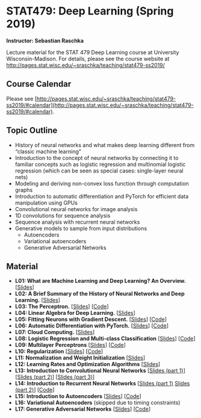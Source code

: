 # STAT479: Deep Learning (Spring 2019)

**Instructor: Sebastian Raschka**

Lecture material for the STAT 479 Deep Learning course at University Wisconsin-Madison. For details, please see the course website at http://pages.stat.wisc.edu/~sraschka/teaching/stat479-ss2019/


## Course Calendar

Please see [http://pages.stat.wisc.edu/~sraschka/teaching/stat479-ss2019/#calendar](http://pages.stat.wisc.edu/~sraschka/teaching/stat479-ss2019/#calendar).

## Topic Outline

- History of neural networks and what makes deep learning different from “classic machine learning”
- Introduction to the concept of neural networks by connecting it to familiar concepts such as logistic regression and multinomial logistic regression (which can be seen as special cases: single-layer neural nets)
- Modeling and deriving non-convex loss function through computation graphs
- Introduction to automatic differentiation and PyTorch for efficient data manipulation using GPUs
- Convolutional neural networks for image analysis
- 1D convolutions for sequence analysis
- Sequence analysis with recurrent neural networks
- Generative models to sample from input distributions
  - Autoencoders
  - Variational autoencoders
  - Generative Adversarial Networks


## Material

- **L01: What are Machine Learning and Deep Learning? An Overview.** [[Slides](L01-intro/L01-intro_slides.pdf)]
- **L02: A Brief Summary of the History of Neural Networks and Deep Learning.** [[Slides](L02_dl-history/L02_dl-history_slides.pdf)]
- **L03: The Perceptron.** [[Slides](L03_perceptron/L03_perceptron_slides.pdf)] [[Code](L03_perceptron/code)]
- **L04: Linear Algebra for Deep Learning.** [[Slides](L04_linalg-dl/L04_linalg-dl_slides.pdf)]
- **L05: Fitting Neurons with Gradient Descent.** [[Slides](L05_grad-descent/L05_gradient-descent_slides.pdf)]  [[Code](L05_grad-descent/code)]
- **L06: Automatic Differentiation with PyTorch.** [[Slides](L06_pytorch/L06_pytorch_slides.pdf)]  [[Code](L06_pytorch/code)]
- **L07: Cloud Computing.** [[Slides](L07_cloud-computing/L07_cloud-computing_slides.pdf)] 
- **L08: Logistic Regression and Multi-class Classification** [[Slides](L08_logistic/L08_logistic_slides.pdf)] [[Code](L08_logistic/code)] 
- **L09: Multilayer Perceptrons** [[Slides](L09_mlp/L09_mlp_slides.pdf)]  [[Code](L09_mlp/code)] 
- **L10: Regularization** [[Slides](L10_regularization/L10_regularization_slides.pdf)]  [[Code](L10_regularization/code)] 
- **L11: Normalization and Weight Initialization** [[Slides](L11_weight-init/L11_weight-init_slides.pdf)] 
- **L12: Learning Rates and Optimization Algorithms** [[Slides](L12_optim/L12_optim_slides.pdf)] 
- **L13: Introduction to Convolutional Neural Networks** [[Slides (part 1)](L13_intro-cnn/L13_intro-cnn-part1_slides.pdf)] [[Slides (part 2)](L13_intro-cnn/L13_intro-cnn-part2_slides.pdf)]  [[Slides (part 3)](L13_intro-cnn/L13_intro-cnn-part3_slides.pdf)] 
- **L14: Introduction to Recurrent Neural Networks** [[Slides (part 1)](L14_intro-rnn/L14_intro-rnn-part1_slides.pdf) [Slides (part 2)](L14_intro-rnn/L14_intro-rnn-part2_slides.pdf)] [[Code](L14_intro-rnn/code)]
- **L15: Introduction to Autoencoders** [[Slides](L15_autoencoder/L15_autoencoder_slides.pdf)] [[Code](L15_autoencoder/code)]
- **L16: Variational Autoencoders** (skipped due to timing constraints)
- **L17: Generative Adversarial Networks** [[Slides](L17_gans/L17_gan_slides.pdf)] [[Code](L17_gans/code)]
